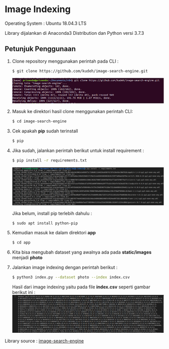 # Image Indexing
Operating System : Ubuntu 18.04.3 LTS

Library dijalankan di Anaconda3 Distribution dan Python versi 3.7.3

## Petunjuk Penggunaan
1. Clone repository menggunakan perintah pada CLI :
    ```bash
    $ git clone https://github.com/kudeh/image-search-engine.git
    ```
    ![Hasil Clone](screenshot/img-clone.png)
    
2. Masuk ke direktori hasil clone menggunakan perintah CLI:
    ```bash
    $ cd image-search-engine
    ```
3. Cek apakah **pip** sudah terinstall
    ```bash
    $ pip
    ```

4. Jika sudah, jalankan perintah berikut untuk install requirement :
    ```bash
    $ pip install -r requirements.txt
    ```

    ![Hasil Install Requierment indexing](screenshot/img-install-req.png)

    Jika belum, install pip terlebih dahulu :
    ```bash
    $ sudo apt install python-pip
    ```

5. Kemudian masuk ke dalam direktori **app**
    ```bash
    $ cd app
    ```
6. Kita bisa mengubah dataset yang awalnya ada pada **static/images** menjadi **photo**

7. Jalankan image indexing dengan perintah berikut :
    ```bash
    $ python3 index.py --dataset photo --index index.csv
    ```

    Hasil dari image indexing yaitu pada file **index.csv** seperti gambar berikut ini :
    ![Hasil Indexing](screenshot/img-idx-result.png)


Library source : [image-search-engine](https://github.com/kudeh/image-search-engine.git)
